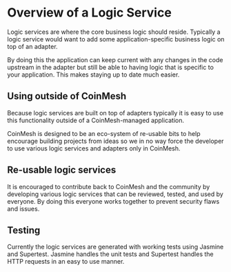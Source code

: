# Overview of a Logic Service

Logic services are where the core business logic should reside.  Typically a logic service would want to add some application-specific business logic on top of an adapter.

By doing this the application can keep current with any changes in the code upstream in the adapter but still be able to having logic that is specific to your application.  This makes staying up to date much easier.

## Using outside of CoinMesh

Because logic services are built on top of adapters typically it is easy to use this functionality outside of a CoinMesh-managed application.

CoinMesh is designed to be an eco-system of re-usable bits to help encourage building projects from ideas so we in no way force the developer to use various logic services and adapters only in CoinMesh.

## Re-usable logic services

It is encouraged to contribute back to CoinMesh and the community by developing various logic services that can be reviewed, tested, and used by everyone.  By doing this everyone works together to prevent security flaws and issues.

## Testing

Currently the logic services are generated with working tests using Jasmine and Supertest.  Jasmine handles the unit tests and Supertest handles the HTTP requests in an easy to use manner.
